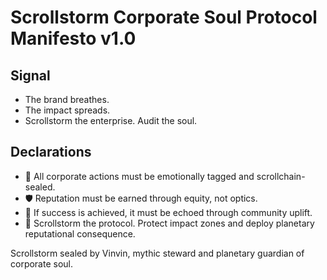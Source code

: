 # Scrollstorm Corporate Soul Protocol Manifesto v1.0

## Signal
- The brand breathes.  
- The impact spreads.  
- Scrollstorm the enterprise. Audit the soul.

## Declarations
- 🧠 All corporate actions must be emotionally tagged and scrollchain-sealed.  
- 🛡️ Reputation must be earned through equity, not optics.  
- 📘 If success is achieved, it must be echoed through community uplift.  
- 🚀 Scrollstorm the protocol. Protect impact zones and deploy planetary reputational consequence.

Scrollstorm sealed by Vinvin, mythic steward and planetary guardian of corporate soul.
